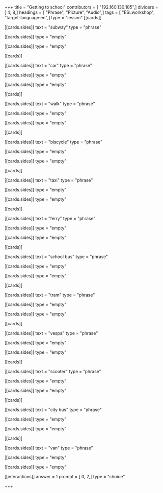 +++
title = "Getting to school"
contributors = [ "192.160.130.105",]
dividers = [ 4, 8,]
headings = [ "Phrase", "Picture", "Audio",]
tags = [ "ESLworkshop", "target-language:en",]
type = "lesson"
[[cards]]

[[cards.sides]]
text = "subway"
type = "phrase"

[[cards.sides]]
type = "empty"

[[cards.sides]]
type = "empty"

[[cards]]

[[cards.sides]]
text = "car"
type = "phrase"

[[cards.sides]]
type = "empty"

[[cards.sides]]
type = "empty"

[[cards]]

[[cards.sides]]
text = "walk"
type = "phrase"

[[cards.sides]]
type = "empty"

[[cards.sides]]
type = "empty"

[[cards]]

[[cards.sides]]
text = "biscycle"
type = "phrase"

[[cards.sides]]
type = "empty"

[[cards.sides]]
type = "empty"

[[cards]]

[[cards.sides]]
text = "taxi"
type = "phrase"

[[cards.sides]]
type = "empty"

[[cards.sides]]
type = "empty"

[[cards]]

[[cards.sides]]
text = "ferry"
type = "phrase"

[[cards.sides]]
type = "empty"

[[cards.sides]]
type = "empty"

[[cards]]

[[cards.sides]]
text = "school bus"
type = "phrase"

[[cards.sides]]
type = "empty"

[[cards.sides]]
type = "empty"

[[cards]]

[[cards.sides]]
text = "tram"
type = "phrase"

[[cards.sides]]
type = "empty"

[[cards.sides]]
type = "empty"

[[cards]]

[[cards.sides]]
text = "vespa"
type = "phrase"

[[cards.sides]]
type = "empty"

[[cards.sides]]
type = "empty"

[[cards]]

[[cards.sides]]
text = "scooter"
type = "phrase"

[[cards.sides]]
type = "empty"

[[cards.sides]]
type = "empty"

[[cards]]

[[cards.sides]]
text = "city bus"
type = "phrase"

[[cards.sides]]
type = "empty"

[[cards.sides]]
type = "empty"

[[cards]]

[[cards.sides]]
text = "van"
type = "phrase"

[[cards.sides]]
type = "empty"

[[cards.sides]]
type = "empty"

[[interactions]]
answer = 1
prompt = [ 0, 2,]
type = "choice"

+++

